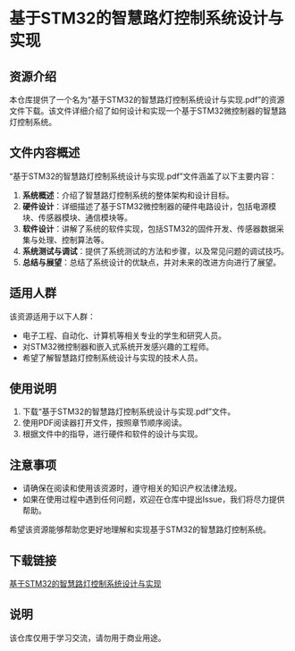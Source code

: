 # 基于STM32的智慧路灯控制系统设计与实现

## 资源介绍

本仓库提供了一个名为“基于STM32的智慧路灯控制系统设计与实现.pdf”的资源文件下载。该文件详细介绍了如何设计和实现一个基于STM32微控制器的智慧路灯控制系统。

## 文件内容概述

“基于STM32的智慧路灯控制系统设计与实现.pdf”文件涵盖了以下主要内容：

1. **系统概述**：介绍了智慧路灯控制系统的整体架构和设计目标。
2. **硬件设计**：详细描述了基于STM32微控制器的硬件电路设计，包括电源模块、传感器模块、通信模块等。
3. **软件设计**：讲解了系统的软件实现，包括STM32的固件开发、传感器数据采集与处理、控制算法等。
4. **系统测试与调试**：提供了系统测试的方法和步骤，以及常见问题的调试技巧。
5. **总结与展望**：总结了系统设计的优缺点，并对未来的改进方向进行了展望。

## 适用人群

该资源适用于以下人群：

- 电子工程、自动化、计算机等相关专业的学生和研究人员。
- 对STM32微控制器和嵌入式系统开发感兴趣的工程师。
- 希望了解智慧路灯控制系统设计与实现的技术人员。

## 使用说明

1. 下载“基于STM32的智慧路灯控制系统设计与实现.pdf”文件。
2. 使用PDF阅读器打开文件，按照章节顺序阅读。
3. 根据文件中的指导，进行硬件和软件的设计与实现。

## 注意事项

- 请确保在阅读和使用该资源时，遵守相关的知识产权法律法规。
- 如果在使用过程中遇到任何问题，欢迎在仓库中提出Issue，我们将尽力提供帮助。

希望该资源能够帮助您更好地理解和实现基于STM32的智慧路灯控制系统。

## 下载链接
[基于STM32的智慧路灯控制系统设计与实现](https://pan.quark.cn/s/c102dfdaf9dd)

## 说明

该仓库仅用于学习交流，请勿用于商业用途。
